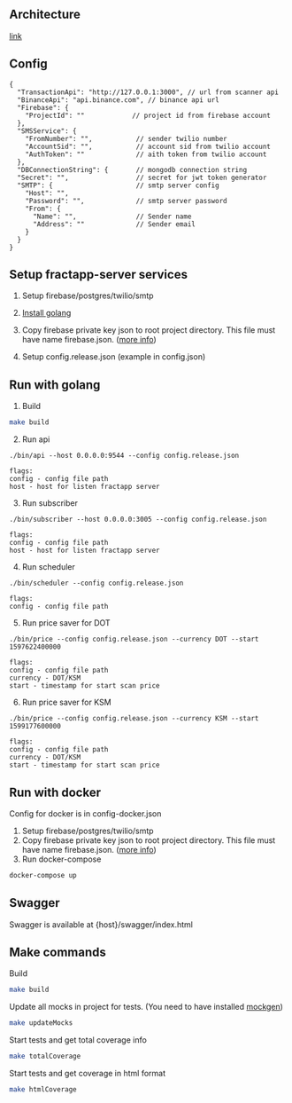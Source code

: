 ## Architecture
[link](https://github.com/fractapp/fractapp-server/blob/main/doc/docs.md)


## Config
```
{
  "TransactionApi": "http://127.0.0.1:3000", // url from scanner api 
  "BinanceApi": "api.binance.com", // binance api url
  "Firebase": {
    "ProjectId": ""            // project id from firebase account
  },
  "SMSService": {
    "FromNumber": "",           // sender twilio number 
    "AccountSid": "",           // account sid from twilio account
    "AuthToken": ""             // aith token from twilio account
  },
  "DBConnectionString": {       // mongodb connection string
  "Secret": "",                 // secret for jwt token generator
  "SMTP": {                     // smtp server config 
    "Host": "",      
    "Password": "",             // smtp server password
    "From": { 
      "Name": "",               // Sender name 
      "Address": ""             // Sender email 
    }
  }
}
```

## Setup fractapp-server services

1. Setup firebase/postgres/twilio/smtp

2. [Install golang](https://golang.org/doc/install)

3. Copy firebase private key json to root project directory. This file must have name firebase.json. ([more info](https://firebase.google.com/docs/admin/setup))

4. Setup config.release.json (example in config.json)

## Run with golang

1. Build
```sh
make build 
```

2. Run api
```
./bin/api --host 0.0.0.0:9544 --config config.release.json

flags:
config - config file path
host - host for listen fractapp server
```

3. Run subscriber
```
./bin/subscriber --host 0.0.0.0:3005 --config config.release.json

flags:
config - config file path
host - host for listen fractapp server
```

4. Run scheduler
```
./bin/scheduler --config config.release.json

flags:
config - config file path
```

5. Run price saver for DOT
```
./bin/price --config config.release.json --currency DOT --start 1597622400000

flags:
config - config file path
currency - DOT/KSM
start - timestamp for start scan price
```

6. Run price saver for KSM
```
./bin/price --config config.release.json --currency KSM --start 1599177600000

flags:
config - config file path
currency - DOT/KSM
start - timestamp for start scan price
```

## Run with docker

Config for docker is in config-docker.json

1. Setup firebase/postgres/twilio/smtp
2. Copy firebase private key json to root project directory. This file must have name firebase.json. ([more info](https://firebase.google.com/docs/admin/setup))
3. Run docker-compose
```sh
docker-compose up
```

## Swagger

Swagger is available at {host}/swagger/index.html

## Make commands

Build
```sh
make build
```

Update all mocks in project for tests. (You need to have installed [mockgen](https://github.com/golang/mock))
```sh
make updateMocks
```

Start tests and get total coverage info
```sh
make totalCoverage
```

Start tests and get coverage in html format
```sh
make htmlCoverage
```

